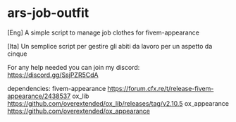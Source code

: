 # ars-job-outfit
[Eng]
A simple script to manage job clothes for fivem-appearance


[Ita]
Un semplice script per gestire gli abiti da lavoro per un aspetto da cinque


For any help needed you can join my discord: https://discord.gg/SsjPZR5CdA

dependencies:
fivem-appearance https://forum.cfx.re/t/release-fivem-appearance/2438537
ox_lib https://github.com/overextended/ox_lib/releases/tag/v2.10.5
ox_appearance https://github.com/overextended/ox_appearance
